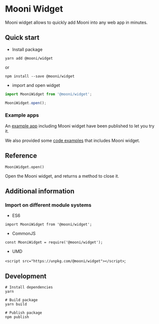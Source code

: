 # Mooni Widget

Mooni widget allows to quickly add Mooni into any web app in minutes.

## Quick start

- Install package

`yarn add @mooni/widget`

or

`npm install --save @mooni/widget`
 
- import and open widget

```js
import MooniWidget from '@mooni/widget';

MooniWidget.open();
```

### Example apps

An [example app](https://mooni-host-iframe.now.sh/) including Mooni widget have been published to let you try it.

We also provided some [code examples](../../host-example) that includes Mooni widget.

## Reference

`MooniWidget.open()`

Open the Mooni widget, and returns a method to close it.

## Additional information

### Import on different module systems

- ES6

`import MooniWidget from '@mooni/widget';`

- CommonJS

`const MooniWidget = require('@mooni/widget');`

- UMD

`<script src="https://unpkg.com/@mooni/widget"></script>`;

## Development

```
# Install dependencies
yarn

# Build package
yarn build

# Publish package
npm publish
```
